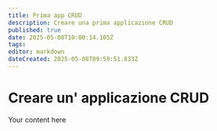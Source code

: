 ```yaml
---
title: Prima app CRUD
description: Creare una prima applicazione CRUD
published: true
date: 2025-05-08T10:00:14.105Z
tags: 
editor: markdown
dateCreated: 2025-05-08T09:59:51.833Z
---
```


# Creare un' applicazione CRUD
Your content here